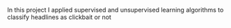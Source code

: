 In this project I applied supervised and unsupervised learning algorithms to classify headlines as clickbait or not
